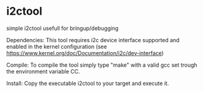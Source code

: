 # i2ctool
simple i2ctool usefull for bringup/debugging

Dependencies:
  This tool requires i2c device interface supported and enabled in the kernel configuration (see https://www.kernel.org/doc/Documentation/i2c/dev-interface)
  
Compile:
  To compile the tool simply type "make" with a valid gcc set trough the environment variable CC.

Install:
  Copy the executable i2ctool to your target and execute it.
